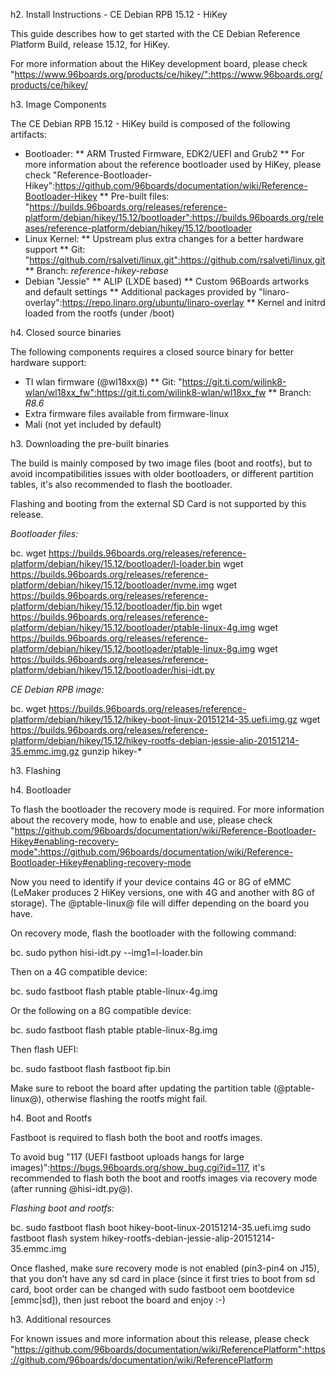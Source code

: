 h2. Install Instructions - CE Debian RPB 15.12 - HiKey

This guide describes how to get started with the CE Debian Reference Platform Build, release 15.12, for HiKey.

For more information about the HiKey development board, please check "https://www.96boards.org/products/ce/hikey/":https://www.96boards.org/products/ce/hikey/

h3. Image Components

The CE Debian RPB 15.12 - HiKey build is composed of the following artifacts:

* Bootloader:
** ARM Trusted Firmware, EDK2/UEFI and Grub2
** For more information about the reference bootloader used by HiKey, please check "Reference-Bootloader-Hikey":https://github.com/96boards/documentation/wiki/Reference-Bootloader-Hikey
** Pre-built files: "https://builds.96boards.org/releases/reference-platform/debian/hikey/15.12/bootloader":https://builds.96boards.org/releases/reference-platform/debian/hikey/15.12/bootloader
* Linux Kernel:
** Upstream plus extra changes for a better hardware support
** Git: "https://github.com/rsalveti/linux.git":https://github.com/rsalveti/linux.git
** Branch: *reference-hikey-rebase*
* Debian "Jessie"
** ALIP (LXDE based)
** Custom 96Boards artworks and default settings
** Additional packages provided by "linaro-overlay":https://repo.linaro.org/ubuntu/linaro-overlay
** Kernel and initrd loaded from the rootfs (under /boot)

h4. Closed source binaries

The following components requires a closed source binary for better hardware support:

* TI wlan firmware (@wl18xx@)
** Git: "https://git.ti.com/wilink8-wlan/wl18xx_fw":https://git.ti.com/wilink8-wlan/wl18xx_fw
** Branch: *R8.6*
* Extra firmware files available from firmware-linux
* Mali (not yet included by default)

h3. Downloading the pre-built binaries

The build is mainly composed by two image files (boot and rootfs), but to avoid incompatibilities issues with older bootloaders, or different partition tables, it's also recommended to flash the bootloader.

Flashing and booting from the external SD Card is not supported by this release.

*Bootloader files:*

bc. wget https://builds.96boards.org/releases/reference-platform/debian/hikey/15.12/bootloader/l-loader.bin
wget https://builds.96boards.org/releases/reference-platform/debian/hikey/15.12/bootloader/nvme.img
wget https://builds.96boards.org/releases/reference-platform/debian/hikey/15.12/bootloader/fip.bin
wget https://builds.96boards.org/releases/reference-platform/debian/hikey/15.12/bootloader/ptable-linux-4g.img
wget https://builds.96boards.org/releases/reference-platform/debian/hikey/15.12/bootloader/ptable-linux-8g.img
wget https://builds.96boards.org/releases/reference-platform/debian/hikey/15.12/bootloader/hisi-idt.py

*CE Debian RPB image:*

bc. wget https://builds.96boards.org/releases/reference-platform/debian/hikey/15.12/hikey-boot-linux-20151214-35.uefi.img.gz
wget https://builds.96boards.org/releases/reference-platform/debian/hikey/15.12/hikey-rootfs-debian-jessie-alip-20151214-35.emmc.img.gz
gunzip hikey-*

h3. Flashing

h4. Bootloader

To flash the bootloader the recovery mode is required. For more information about the recovery mode, how to enable and use, please check "https://github.com/96boards/documentation/wiki/Reference-Bootloader-Hikey#enabling-recovery-mode":https://github.com/96boards/documentation/wiki/Reference-Bootloader-Hikey#enabling-recovery-mode

Now you need to identify if your device contains 4G or 8G of eMMC (LeMaker produces 2 HiKey versions, one with 4G and another with 8G of storage). The @ptable-linux@ file will differ depending on the board you have.

On recovery mode, flash the bootloader with the following command:

bc. sudo python hisi-idt.py --img1=l-loader.bin

Then on a 4G compatible device:

bc. sudo fastboot flash ptable ptable-linux-4g.img

Or the following on a 8G compatible device:

bc. sudo fastboot flash ptable ptable-linux-8g.img

Then flash UEFI:

bc. sudo fastboot flash fastboot fip.bin

Make sure to reboot the board after updating the partition table (@ptable-linux@), otherwise flashing the rootfs might fail.

h4. Boot and Rootfs

Fastboot is required to flash both the boot and rootfs images.

To avoid bug "117 (UEFI fastboot uploads hangs for large images)":https://bugs.96boards.org/show_bug.cgi?id=117, it's recommended to flash both the boot and rootfs images via recovery mode (after running @hisi-idt.py@).

*Flashing boot and rootfs:*

bc. sudo fastboot flash boot hikey-boot-linux-20151214-35.uefi.img
sudo fastboot flash system hikey-rootfs-debian-jessie-alip-20151214-35.emmc.img

Once flashed, make sure recovery mode is not enabled (pin3-pin4 on J15), that you don’t have any sd card in place (since it first tries to boot from sd card, boot order can be changed with sudo fastboot oem bootdevice [emmc|sd]), then just reboot the board and enjoy :-)

h3. Additional resources

For known issues and more information about this release, please check "https://github.com/96boards/documentation/wiki/ReferencePlatform":https://github.com/96boards/documentation/wiki/ReferencePlatform
